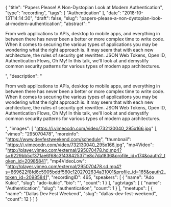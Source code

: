 {
  "title": "Papers Please! A Non-Dystopian Look at Modern Authentication",
  "type": "recording",
  "tags": [
    "Authentication"
  ],
  "date": "2018-10-13T14:14:30",
  "draft": false,
  "slug": "papers-please-a-non-dystopian-look-at-modern-authentication",
  "abstract": "<p>From web applications to APIs, desktop to mobile apps, and everything in between there has never been a better or more complex time to write code. When it comes to securing the various types of applications you may be wondering what the right approach is. It may seem that with each new architecture, the rules of security get rewritten. JSON Web Tokens, Open ID, Authentication Flows, Oh My! In this talk, we'll look at and demystify common security patterns for various types of modern app architectures.</p>",
  "description": "<p>From web applications to APIs, desktop to mobile apps, and everything in between there has never been a better or more complex time to write code. When it comes to securing the various types of applications you may be wondering what the right approach is. It may seem that with each new architecture, the rules of security get rewritten. JSON Web Tokens, Open ID, Authentication Flows, Oh My! In this talk, we'll look at and demystify common security patterns for various types of modern app architectures.</p>",
  "images": [
    "https://i.vimeocdn.com/video/732130040_295x166.jpg"
  ],
  "vimeo": "295070478",
  "moreinfo": "https://www.devfestweekend.com/schedule",
  "thumbnail": "https://i.vimeocdn.com/video/732130040_295x166.jpg",
  "mp4Video": "http://player.vimeo.com/external/295070478.hd.mp4?s=6229bb5cf371ae6f68c3f438425371e8c7da1836&profile_id=174&oauth2_token_id=20985841",
  "mp4VideoLow": "http://player.vimeo.com/external/295070478.sd.mp4?s=869622f8fd6c5905bddf560c1202702634a31001&profile_id=165&oauth2_token_id=20985841",
  "recordingID": 465,
  "speakers": [
    {
      "name": "Ado Kukic",
      "slug": "ado-kukic",
      "bio": "",
      "count": 1
    }
  ],
  "ugtvtags": [
    {
      "name": "Authentication",
      "slug": "authentication",
      "count": 1
    }
  ],
  "meetups": [
    {
      "name": "Dallas Dev Fest Weekend",
      "slug": "dallas-dev-fest-weekend",
      "count": 12
    }
  ]
}